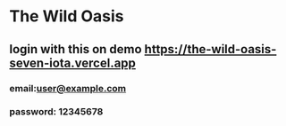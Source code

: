 # The Wild Oasis
## login with this on demo https://the-wild-oasis-seven-iota.vercel.app
### email:user@example.com  
### password: 12345678
